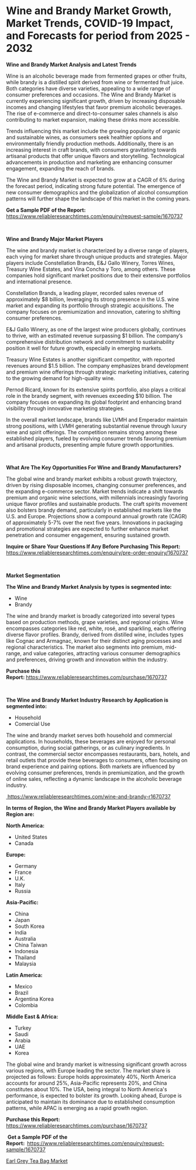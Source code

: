 <p><h1>Wine and Brandy Market Growth, Market Trends, COVID-19 Impact, and Forecasts for period from 2025 - 2032</h1></p><p><strong>Wine and Brandy Market Analysis and Latest Trends</strong></p>
<p><p>Wine is an alcoholic beverage made from fermented grapes or other fruits, while brandy is a distilled spirit derived from wine or fermented fruit juice. Both categories have diverse varieties, appealing to a wide range of consumer preferences and occasions. The Wine and Brandy Market is currently experiencing significant growth, driven by increasing disposable incomes and changing lifestyles that favor premium alcoholic beverages. The rise of e-commerce and direct-to-consumer sales channels is also contributing to market expansion, making these drinks more accessible.</p><p>Trends influencing this market include the growing popularity of organic and sustainable wines, as consumers seek healthier options and environmentally friendly production methods. Additionally, there is an increasing interest in craft brands, with consumers gravitating towards artisanal products that offer unique flavors and storytelling. Technological advancements in production and marketing are enhancing consumer engagement, expanding the reach of brands.</p><p>The Wine and Brandy Market is expected to grow at a CAGR of 6% during the forecast period, indicating strong future potential. The emergence of new consumer demographics and the globalization of alcohol consumption patterns will further shape the landscape of this market in the coming years.</p></p>
<p><strong>Get a Sample PDF of the Report:&nbsp;</strong> <a href="https://www.reliableresearchtimes.com/enquiry/request-sample/1670737?utm_campaign=3056&utm_medium=2&utm_source=Github&utm_content=ia&utm_term=07042025&utm_id=wine-and-brandy">https://www.reliableresearchtimes.com/enquiry/request-sample/1670737</a></p>
<p>&nbsp;</p>
<p><strong>Wine and Brandy Major Market Players</strong></p>
<p><p>The wine and brandy market is characterized by a diverse range of players, each vying for market share through unique products and strategies. Major players include Constellation Brands, E&J Gallo Winery, Torres Wines, Treasury Wine Estates, and Vina Concha y Toro, among others. These companies hold significant market positions due to their extensive portfolios and international presence.</p><p>Constellation Brands, a leading player, recorded sales revenue of approximately $8 billion, leveraging its strong presence in the U.S. wine market and expanding its portfolio through strategic acquisitions. The company focuses on premiumization and innovation, catering to shifting consumer preferences.</p><p>E&J Gallo Winery, as one of the largest wine producers globally, continues to thrive, with an estimated revenue surpassing $1 billion. The company’s comprehensive distribution network and commitment to sustainability position it well for future growth, especially in emerging markets.</p><p>Treasury Wine Estates is another significant competitor, with reported revenues around $1.5 billion. The company emphasizes brand development and premium wine offerings through strategic marketing initiatives, catering to the growing demand for high-quality wine.</p><p>Pernod Ricard, known for its extensive spirits portfolio, also plays a critical role in the brandy segment, with revenues exceeding $10 billion. The company focuses on expanding its global footprint and enhancing brand visibility through innovative marketing strategies.</p><p>In the overall market landscape, brands like LVMH and Emperador maintain strong positions, with LVMH generating substantial revenue through luxury wine and spirit offerings. The competition remains strong among these established players, fueled by evolving consumer trends favoring premium and artisanal products, presenting ample future growth opportunities.</p></p>
<p>&nbsp;</p>
<p><strong>What Are The Key Opportunities For Wine and Brandy Manufacturers?</strong></p>
<p><p>The global wine and brandy market exhibits a robust growth trajectory, driven by rising disposable incomes, changing consumer preferences, and the expanding e-commerce sector. Market trends indicate a shift towards premium and organic wine selections, with millennials increasingly favoring unique flavor profiles and sustainable products. The craft spirits movement also bolsters brandy demand, particularly in established markets like the U.S. and Europe. Projections show a compound annual growth rate (CAGR) of approximately 5-7% over the next five years. Innovations in packaging and promotional strategies are expected to further enhance market penetration and consumer engagement, ensuring sustained growth.</p></p>
<p><strong>Inquire or Share Your Questions If Any Before Purchasing This Report:</strong> <a href="https://www.reliableresearchtimes.com/enquiry/pre-order-enquiry/1670737?utm_campaign=3056&utm_medium=2&utm_source=Github&utm_content=ia&utm_term=07042025&utm_id=wine-and-brandy">https://www.reliableresearchtimes.com/enquiry/pre-order-enquiry/1670737</a></p>
<p>&nbsp;</p>
<p><strong>Market Segmentation</strong></p>
<p><strong>The Wine and Brandy Market Analysis by types is segmented into:</strong></p>
<p><ul><li>Wine</li><li>Brandy </li></ul></p>
<p><p>The wine and brandy market is broadly categorized into several types based on production methods, grape varieties, and regional origins. Wine encompasses categories like red, white, rosé, and sparkling, each offering diverse flavor profiles. Brandy, derived from distilled wine, includes types like Cognac and Armagnac, known for their distinct aging processes and regional characteristics. The market also segments into premium, mid-range, and value categories, attracting various consumer demographics and preferences, driving growth and innovation within the industry.</p></p>
<p><strong>Purchase this Report:&nbsp;</strong><a href="https://www.reliableresearchtimes.com/purchase/1670737?utm_campaign=3056&utm_medium=2&utm_source=Github&utm_content=ia&utm_term=07042025&utm_id=wine-and-brandy">https://www.reliableresearchtimes.com/purchase/1670737</a></p>
<p>&nbsp;</p>
<p><strong>The Wine and Brandy Market Industry Research by Application is segmented into:</strong></p>
<p><ul><li>Household</li><li>Comercial Use</li></ul></p>
<p><p>The wine and brandy market serves both household and commercial applications. In households, these beverages are enjoyed for personal consumption, during social gatherings, or as culinary ingredients. In contrast, the commercial sector encompasses restaurants, bars, hotels, and retail outlets that provide these beverages to consumers, often focusing on brand experience and pairing options. Both markets are influenced by evolving consumer preferences, trends in premiumization, and the growth of online sales, reflecting a dynamic landscape in the alcoholic beverage industry.</p></p>
<p><a href="https://www.reliableresearchtimes.com/wine-and-brandy-r1670737?utm_campaign=3056&utm_medium=2&utm_source=Github&utm_content=ia&utm_term=07042025&utm_id=wine-and-brandy">&nbsp;https://www.reliableresearchtimes.com/wine-and-brandy-r1670737</a></p>
<p><strong>In terms of Region, the Wine and Brandy Market Players available by Region are:</strong></p>
<p>
    <p> <strong> North America: </strong>
        <ul>
            <li>United States</li>
            <li>Canada</li>
        </ul>
        </p> 
    <p> <strong> Europe: </strong>
        <ul>
            <li>Germany</li>
            <li>France</li>
            <li>U.K.</li>
            <li>Italy</li>
            <li>Russia</li>
        </ul>
        </p> 
    <p> <strong> Asia-Pacific: </strong>
        <ul>
            <li>China</li>
            <li>Japan</li>
            <li>South Korea</li>
            <li>India</li>
            <li>Australia</li>
            <li>China Taiwan</li>
            <li>Indonesia</li>
            <li>Thailand</li>
            <li>Malaysia</li>
        </ul>
        </p> 
    <p> <strong> Latin America: </strong>
        <ul>
            <li>Mexico</li>
            <li>Brazil</li>
            <li>Argentina Korea</li>
            <li>Colombia</li>
        </ul>
        </p> 
    <p> <strong> Middle East & Africa: </strong>
        <ul>
            <li>Turkey</li>
            <li>Saudi</li>
            <li>Arabia</li>
            <li>UAE</li>
            <li>Korea</li>
        </ul>
    </p>
    </p>
<p><p>The global wine and brandy market is witnessing significant growth across various regions, with Europe leading the sector. The market share is projected as follows: Europe holds approximately 40%, North America accounts for around 25%, Asia-Pacific represents 20%, and China constitutes about 10%. The USA, being integral to North America's performance, is expected to bolster its growth. Looking ahead, Europe is anticipated to maintain its dominance due to established consumption patterns, while APAC is emerging as a rapid growth region.</p></p>
<p><strong>Purchase this Report: </strong><a href="https://www.reliableresearchtimes.com/purchase/1670737?utm_campaign=3056&utm_medium=2&utm_source=Github&utm_content=ia&utm_term=07042025&utm_id=wine-and-brandy">https://www.reliableresearchtimes.com/purchase/1670737</a></p>
<p>&nbsp;<strong>Get a Sample PDF of the Report:&nbsp;&nbsp;</strong><a href="https://www.reliableresearchtimes.com/enquiry/request-sample/1670737?utm_campaign=3056&utm_medium=2&utm_source=Github&utm_content=ia&utm_term=07042025&utm_id=wine-and-brandy">https://www.reliableresearchtimes.com/enquiry/request-sample/1670737</a></p>
<p><strong></strong></p>
<p><p><a href="https://github.com/voetzeszuh/Market-Research-Report-List-1/blob/main/earl-grey-tea-bag-market.md?utm_campaign=3056&utm_medium=2&utm_source=Github&utm_content=ia&utm_term=07042025&utm_id=wine-and-brandy">Earl Grey Tea Bag Market</a></p></p>